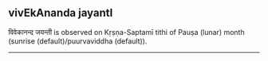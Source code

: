 ## vivEkAnanda jayantI
विवेकानन्द जयन्ती is observed on Kṛṣṇa-Saptamī tithi of Pauṣa (lunar) month (sunrise (default)/puurvaviddha (default)).



---

